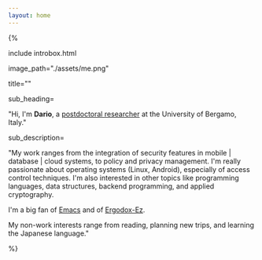 ```yaml
---
layout: home
---
```


{%

include introbox.html 

image_path="./assets/me.png" 

title=""

sub_heading= 

"Hi, I'm **Dario**, a [postdoctoral
researcher](https://seclab.unibg.it/people) at the University of
Bergamo, Italy."

sub_description=

"My work ranges from the integration of security features in mobile |
database | cloud systems, to policy and privacy management. I'm
really passionate about operating systems (Linux, Android), especially
of access control techniques. I'm also interested in other topics like
programming languages, data structures, backend programming, and
applied cryptography.

I'm a big fan of [Emacs](https://www.gnu.org/software/emacs/) and of
[Ergodox-Ez](https://ergodox-ez.com/).

My non-work interests range from reading, planning new trips, and
learning the Japanese language."

%}
